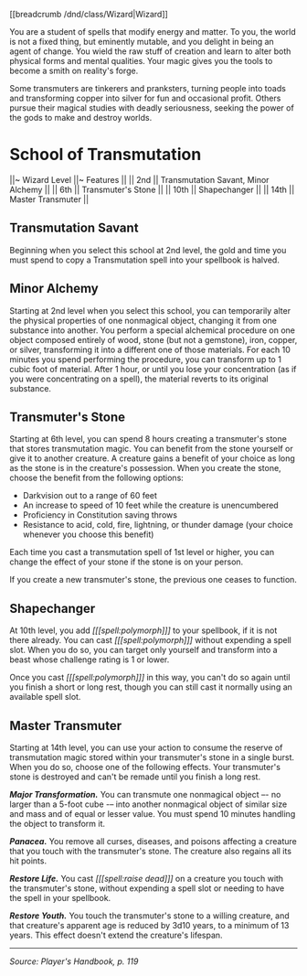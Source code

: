 [[breadcrumb /dnd/class/Wizard|Wizard]]

You are a student of spells that modify energy and matter. To you, the world is not a fixed thing, but eminently mutable, and you delight in being an agent of change. You wield the raw stuff of creation and learn to alter both physical forms and mental qualities. Your magic gives you the tools to become a smith on reality's forge.

Some transmuters are tinkerers and pranksters, turning people into toads and transforming copper into silver for fun and occasional profit. Others pursue their magical studies with deadly seriousness, seeking the power of the gods to make and destroy worlds.

# School of Transmutation

||~ Wizard Level ||~ Features ||
|| 2nd || Transmutation Savant, Minor Alchemy ||
|| 6th || Transmuter's Stone ||
|| 10th || Shapechanger ||
|| 14th || Master Transmuter ||

## Transmutation Savant

Beginning when you select this school at 2nd level, the gold and time you must spend to copy a Transmutation spell into your spellbook is halved.

## Minor Alchemy

Starting at 2nd level when you select this school, you can temporarily alter the physical properties of one nonmagical object, changing it from one substance into another. You perform a special alchemical procedure on one object composed entirely of wood, stone (but not a gemstone), iron, copper, or silver, transforming it into a different one of those materials. For each 10 minutes you spend performing the procedure, you can transform up to 1 cubic foot of material. After 1 hour, or until you lose your concentration (as if you were concentrating on a spell), the material reverts to its original substance.

## Transmuter's Stone

Starting at 6th level, you can spend 8 hours creating a transmuter's stone that stores transmutation magic. You can benefit from the stone yourself or give it to another creature. A creature gains a benefit of your choice as long as the stone is in the creature's possession. When you create the stone, choose the benefit from the following options:

* Darkvision out to a range of 60 feet
* An increase to speed of 10 feet while the creature is unencumbered
* Proficiency in Constitution saving throws
* Resistance to acid, cold, fire, lightning, or thunder damage (your choice whenever you choose this benefit)

Each time you cast a transmutation spell of 1st level or higher, you can change the effect of your stone if the stone is on your person.

If you create a new transmuter's stone, the previous one ceases to function.

## Shapechanger

At 10th level, you add _[[[spell:polymorph]]]_ to your spellbook, if it is not there already. You can cast _[[[spell:polymorph]]]_ without expending a spell slot. When you do so, you can target only yourself and transform into a beast whose challenge rating is 1 or lower.

Once you cast _[[[spell:polymorph]]]_ in this way, you can't do so again until you finish a short or long rest, though you can still cast it normally using an available spell slot.

## Master Transmuter

Starting at 14th level, you can use your action to consume the reserve of transmutation magic stored within your transmuter's stone in a single burst. When you do so, choose one of the following effects. Your transmuter's stone is destroyed and can't be remade until you finish a long rest.

***Major Transformation.*** You can transmute one nonmagical object –- no larger than a 5-foot cube -– into another nonmagical object of similar size and mass and of equal or lesser value. You must spend 10 minutes handling the object to transform it.

***Panacea.*** You remove all curses, diseases, and poisons affecting a creature that you touch with the transmuter's stone. The creature also regains all its hit points.

***Restore Life.*** You cast _[[[spell:raise dead]]]_ on a creature you touch with the transmuter's stone, without expending a spell slot or needing to have the spell in your spellbook.

***Restore Youth.*** You touch the transmuter's stone to a willing creature, and that creature's apparent age is reduced by 3d10 years, to a minimum of 13 years. This effect doesn't extend the creature's lifespan.

----

*Source: Player's Handbook, p. 119*
